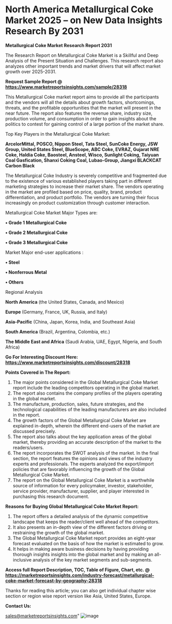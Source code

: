 # North America Metallurgical Coke Market 2025 – on New Data Insights Research By 2031

<strong>Metallurgical Coke Market Research Report 2031</strong>

The Research Report on Metallurgical Coke Market is a Skillful and Deep Analysis of the Present Situation and Challenges. This research report also analyzes other important trends and market drivers that will affect market growth over 2025-2031.

<strong>Request Sample Report @ <a href=https://www.marketreportsinsights.com/sample/28318>https://www.marketreportsinsights.com/sample/28318</a></strong>

This Metallurgical Coke market report aims to provide all the participants and the vendors will all the details about growth factors, shortcomings, threats, and the profitable opportunities that the market will present in the near future. The report also features the revenue share, industry size, production volume, and consumption in order to gain insights about the politics to contest for gaining control of a large portion of the market share.

Top Key Players in the Metallurgical Coke Market:

<strong>ArcelorMittal, POSCO, Nippon Steel, Tata Steel, SunCoke Energy, JSW Group, United States Steel, BlueScope, ABC Coke, EVRAZ, Gujarat NRE Coke, Haldia Coke, Baosteel, Ansteel, Wisco, Sunlight Coking, Taiyuan Coal Gasfication, Shanxi Coking Coal, Lubao-Group, Jiangxi BLACKCAT Carbon Black</strong>

The Metallurgical Coke Industry is severely competitive and fragmented due to the existence of various established players taking part in different marketing strategies to increase their market share. The vendors operating in the market are profiled based on price, quality, brand, product differentiation, and product portfolio. The vendors are turning their focus increasingly on product customization through customer interaction.

Metallurgical Coke Market Major Types are:

<strong>• Grade 1 Metallurgical Coke

• Grade 2 Metallurgical Coke

• Grade 3 Metallurgical Coke</strong>

Market Major end-user applications :

<strong>• Steel

• Nonferrous Metal

• Others</strong>

Regional Analysis

</u><strong><b>North America</b></strong> (the United States, Canada, and Mexico)

<strong><b>Europe </b></strong>(Germany, France, UK, Russia, and Italy)

<strong><b>Asia-Pacific</b></strong> (China, Japan, Korea, India, and Southeast Asia)

<strong><b>South America</b></strong> (Brazil, Argentina, Colombia, etc.)

<strong><b>The Middle East and Africa</b></strong> (Saudi Arabia, UAE, Egypt, Nigeria, and South Africa)

<strong>Go For Interesting Discount Here: <a href=https://www.marketreportsinsights.com/discount/28318>https://www.marketreportsinsights.com/discount/28318</a></strong>

<strong>Points Covered in The Report:</strong>
<ol>
  <li>The major points considered in the Global Metallurgical Coke Market report include the leading competitors operating in the global market.</li>
  <li>The report also contains the company profiles of the players operating in the global market.</li>
  <li>The manufacture, production, sales, future strategies, and the technological capabilities of the leading manufacturers are also included in the report.</li>
  <li>The growth factors of the Global Metallurgical Coke Market are explained in-depth, wherein the different end-users of the market are discussed precisely.</li>
  <li>The report also talks about the key application areas of the global market, thereby providing an accurate description of the market to the readers/users.</li>
  <li>The report incorporates the SWOT analysis of the market. In the final section, the report features the opinions and views of the industry experts and professionals. The experts analyzed the export/import policies that are favorably influencing the growth of the Global Metallurgical Coke Market.</li>
  <li>The report on the Global Metallurgical Coke Market is a worthwhile source of information for every policymaker, investor, stakeholder, service provider, manufacturer, supplier, and player interested in purchasing this research document.</li>
</ol>
<strong>Reasons for Buying Global Metallurgical Coke Market Report:</strong>

<ol>
  <li>The report offers a detailed analysis of the dynamic competitive landscape that keeps the reader/client well ahead of the competitors.</li>
  <li>It also presents an in-depth view of the different factors driving or restraining the growth of the global market.</li>
  <li>The Global Metallurgical Coke Market report provides an eight-year forecast evaluated on the basis of how the market is estimated to grow.</li>
  <li>It helps in making aware business decisions by having providing thorough insights insights into the global market and by making an all-inclusive analysis of the key market segments and sub-segments.</li>
</ol>
<strong>Access full Report Description, TOC, Table of Figure, Chart, etc. @ <a href=https://marketreportsinsights.com/industry-forecast/metallurgical-coke-market-forecast-by-geography-28318>https://marketreportsinsights.com/industry-forecast/metallurgical-coke-market-forecast-by-geography-28318</a></strong>


Thanks for reading this article; you can also get individual chapter wise section or region wise report version like Asia, United States, Europe.

<strong>Contact Us:</strong>

sales@marketreportsinsights.com"
![image](https://github.com/user-attachments/assets/61e66d0b-54d2-49df-a5c5-3ce7478d3ddf)
